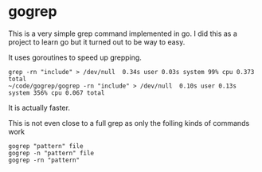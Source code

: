 # gogrep

This is a very simple grep command implemented in go. I did this as a project
to learn go but it turned out to be way to easy.

It uses goroutines to speed up grepping.

```shell
grep -rn "include" > /dev/null  0.34s user 0.03s system 99% cpu 0.373 total
~/code/gogrep/gogrep -rn "include" > /dev/null  0.10s user 0.13s system 356% cpu 0.067 total
```

It is actually faster.

This is not even close to a full grep as only the folling kinds of commands work

```shell
gogrep "pattern" file
gogrep -n "pattern" file
gogrep -rn "pattern"
```
